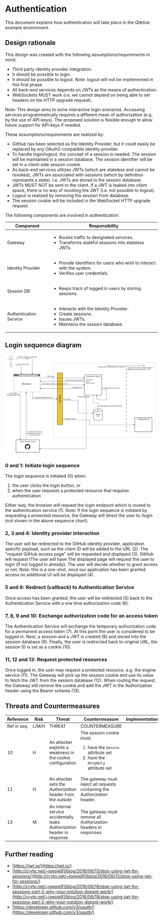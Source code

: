 # Authentication

This document explains how authentication will take place in the Qliktive example environment.

## Design rationale

This design was created with the following assumptions/requirements in mind:
* Third party identity provider integration.
* It should be possible to login.
* It should be possible to logout. Note: logout will not be implemented in this first phase.
* All back-end services depends on JWTs as the means of authentication.
* WebSockets MUST work (i.e. we cannot depend on being able to set headers on the HTTP upgrade request).

Note: This design aims to solve interactive login scenarios. Accessing services programmatically requires a different mean of authorization (e.g. by the use of API-keys). The proposed solution is flexible enough to allow future support for API-keys if needed.

These assumptions/requirements are realized by:
* GitHub has been selected as the Identity Provider, but it could easily be replaced by any OAuth2 compatible identity provider.
* To handle login/logout, the concept of a session is needed. The session will be maintained in a session database. The session identifier will be set in a client-side session cookie.
* As back-end services utilizes JWTs (which are stateless and cannot be revoked), JWTs are associated with sessions (which by definition represents a state). I.e. JWTs are stored in the session database.
* JWTs MUST NOT be sent to the client. If a JWT is leaked into client space, there is no way of revoking the JWT (i.e. not possible to logout).
* Logout is realized by removing the session from database.
* The session cookie will be included in the WebSocket HTTP upgrade request.

The following components are involved in authentication:

| Component | Responsibility |
|-----------|----------------|
| Gateway | <ul><li>Routes traffic to designated services.</li><li>Transforms stateful sessions into stateless JWTs.</li><ul> |
| Identity Provider | <ul><li>Provide identifiers for users who wish to interact with the system.</li><li>Verifies user credentials.</li></ul> |
| Session DB | <ul><li>Keeps track of logged in users by storing sessions.</li></ul> |
| Authentication Service | <ul><li>Interacts with the Identity Provider.</li><li>Create sessions.</li><li>Issues JWTs.</li><li>Maintains the session database.</li></ul> |

## Login sequence diagram
![Login Sequence Diagram](./login-sequence.png)

### 0 and 1: Initiate login sequence
The login sequence is initiated (0) when:
1. the user clicks the login button, or
2. when the user requests a protected resource that requires authentication

Either way, the browser will request the login endpoint which is routed to the authentication service (1).
Note: If the login sequence is initiated by requesting a protected resource, the Gateway will direct the user to /login  (not shown in the above sequence chart).

### 2, 3 and 4: Identity provider interaction
The user will be redirected to the GitHub identity provider, application specific payload, such as the client ID will be added to the URL (2). The "request GitHub access page" will be requested and displayed (3). GitHub will request tThe user will have The displayed page will request the user to login (if not logged in already). The user will decide whether to grant access or not. Note: this is a one-shot, once our application has been granted access no additional UI will be displayed (4).

### 5 and 6: Redirect (callback) to Authentication Service
Once access has been granted, the user will be redirected (5) back to the Authentication Service with a one time authorization code (6).

### 7, 8, 9 and 10: Exchange authorization code for an access token
The Authentication Service will exchange the temporary authorization code for a permanent access token (7). At this point the user is considered to be logged in.
Next, a session and a JWT is created (8) and stored into the session database (9). Finally, the user is redirected back to original URL, the session ID is set as a cookie (10).

### 11, 12 and 13: Request protected resources
Once logged in, the user may request a protected resource, e.g. the engine service (11). The Gateway will pick up the session cookie and use its value to fetch the JWT from the session database (12). When routing the request, the Gateway will remove the cookie and add the JWT in the Authorization header using the Bearer schema (13).

## Threats and Countermeasures

| Reference | Risk | Threat | Countermeasure | Implementation | Verification | Comment |
|-----------|------|--------|----------------|----------------|--------------|---------|
| Ref in seq. | L/M/H | THREAT | COUNTERMEASURE ||||
| 10 | H | An attacker exploits a weakness in the cookie configuration|The session cookie must:<ol><li>have the `Secure` attribute set</li><li>have the `HttpOnly` attribute set</li></ol> |
| 11 | H | An attacker sets the _Authorization_ header from the outside | The gateway must reject all requests containing the _Authorization_ header.||||
| 13 | M | An internal service accidentally leaks _Authorization_ header in response | The gateway must remove all _Authorization_ headers in responses||||

## Further reading

* [https://jwt.io/](https://jwt.io/)
* [http://cryto.net/~joepie91/blog/2016/06/13/stop-using-jwt-for-sessions/](http://cryto.net/~joepie91/blog/2016/06/13/stop-using-jwt-for-sessions/)
* [http://cryto.net/~joepie91/blog/2016/06/19/stop-using-jwt-for-sessions-part-2-why-your-solution-doesnt-work/](http://cryto.net/~joepie91/blog/2016/06/19/stop-using-jwt-for-sessions-part-2-why-your-solution-doesnt-work/)
* [https://developer.github.com/v3/oauth/](https://developer.github.com/v3/oauth/)

